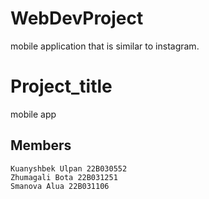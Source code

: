 # WebDevProject
mobile application that is similar to instagram.
# Project_title
mobile app
## Members

```
Kuanyshbek Ulpan 22B030552
Zhumagali Bota 22B031251
Smanova Alua 22B031106
```
